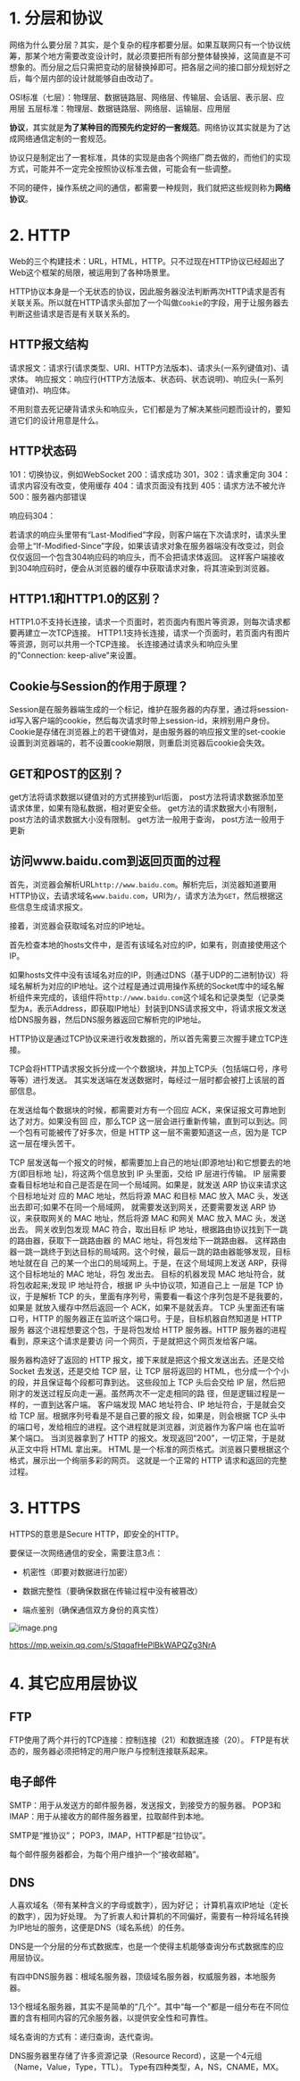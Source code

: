 

# 1. 分层和协议

网络为什么要分层？其实，是个复杂的程序都要分层。如果互联网只有一个协议统筹，那某个地方需要改变设计时，就必须要把所有部分整体替换掉，这简直是不可想象的。而分层之后只需把变动的层替换掉即可。把各层之间的接口部分规划好之后，每个层内部的设计就能够自由改动了。

OSI标准（七层）：物理层、数据链路层、网络层、传输层、会话层、表示层、应用层
五层标准：物理层、数据链路层、网络层、运输层、应用层

**协议**，其实就是**为了某种目的而预先约定好的一套规范**。网络协议其实就是为了达成网络通信定制的一套规范。

协议只是制定出了一套标准，具体的实现是由各个网络厂商去做的，而他们的实现方式，可能并不一定完全按照协议标准去做，可能会有一些调整。

不同的硬件，操作系统之间的通信，都需要一种规则，我们就把这些规则称为**网络协议**。

# 2. HTTP


Web的三个构建技术：URL，HTML，HTTP。只不过现在HTTP协议已经超出了Web这个框架的局限，被运用到了各种场景里。

HTTP协议本身是一个无状态的协议，因此服务器没法判断两次HTTP请求是否有关联关系。所以就在HTTP请求头部加了一个叫做`Cookie`的字段，用于让服务器去判断这些请求是否是有关联关系的。


## HTTP报文结构
请求报文：请求行(请求类型、URI、HTTP方法版本)、请求头(一系列键值对)、请求体。
响应报文：响应行(HTTP方法版本、状态码、状态说明)、响应头(一系列键值对)、响应体。

不用刻意去死记硬背请求头和响应头，它们都是为了解决某些问题而设计的，要知道它们的设计用意是什么。


## HTTP状态码
101：切换协议，例如WebSocket
200：请求成功
301，302：请求重定向
304：请求内容没有改变，使用缓存
404：请求页面没有找到
405：请求方法不被允许
500：服务器内部错误

响应码304：

若请求的响应头里带有“Last-Modified”字段，则客户端在下次请求时，请求头里会带上“If-Modified-Since”字段，如果该请求对象在服务器端没有改变过，则会仅仅返回一个包含304响应码的响应头，而不会把请求体返回。
这样客户端接收到304响应码时，便会从浏览器的缓存中获取请求对象，将其渲染到浏览器。



## HTTP1.1和HTTP1.0的区别？
HTTP1.0不支持长连接，请求一个页面时，若页面内有图片等资源，则每次请求都要再建立一次TCP连接。
HTTP1.1支持长连接，请求一个页面时，若页面内有图片等资源，则可以共用一个TCP连接。
长连接通过请求头和响应头里的"Connection: keep-alive"来设置。


## Cookie与Session的作用于原理？
Session是在服务器端生成的一个标记，维护在服务器的内存里，通过将session-id写入客户端的cookie，然后每次请求时带上session-id，来辨别用户身份。
Cookie是存储在浏览器上的若干键值对，是由服务器的响应报文里的set-cookie设置到浏览器端的，若不设置cookie期限，则重启浏览器后cookie会失效。


## GET和POST的区别？
get方法将请求数据以键值对的方式拼接到url后面，
post方法将请求数据添加至请求体里，如果有隐私数据，相对更安全些。
get方法的请求数据大小有限制，
post方法的请求数据大小没有限制。
get方法一般用于查询，
post方法一般用于更新


## 访问www.baidu.com到返回页面的过程

首先，浏览器会解析URL`http://www.baidu.com`。解析完后，浏览器知道要用HTTP协议，去请求域名`www.baidu.com`，URI为`/`，请求方法为`GET`，然后根据这些信息生成请求报文。

接着，浏览器会获取域名对应的IP地址。

首先检查本地的hosts文件中，是否有该域名对应的IP，如果有，则直接使用这个IP。

如果hosts文件中没有该域名对应的IP，则通过DNS（基于UDP的二进制协议）将域名解析为对应的IP地址。这个过程是通过调用操作系统的Socket库中的域名解析组件来完成的，该组件将`http://www.baidu.com`这个域名和记录类型（记录类型为`A`，表示Address，即获取IP地址）封装到DNS请求报文中，将请求报文发送给DNS服务器，然后DNS服务器返回它解析完的IP地址。

HTTP协议是通过TCP协议来进行收发数据的，所以首先需要三次握手建立TCP连接。

TCP会将HTTP请求报文拆分成一个个数据块，并加上TCP头（包括端口号，序号等等）进行发送。
其实发送端在发送数据时，每经过一层时都会被打上该层的首部信息。

在发送给每个数据块的时候，都需要对方有一个回应 ACK，来保证报文可靠地到达了对方。如果没有回 应，那么TCP 这一层会进行重新传输，直到可以到达。同一个包有可能被传了好多次，但是 HTTP 这一层不需要知道这一点，因为是 TCP 这一层在埋头苦干。

TCP 层发送每一个报文的时候，都需要加上自己的地址(即源地址)和它想要去的地方(即目标地 址)，将这两个信息放到 IP 头里面，交给 IP 层进行传输。
IP 层需要查看目标地址和自己是否是在同一个局域网。如果是，就发送 ARP 协议来请求这个目标地址对 应的 MAC 地址，然后将源 MAC 和目标 MAC 放入 MAC 头，发送出去即可;如果不在同一个局域网， 就需要发送到网关，还要需要发送 ARP 协议，来获取网关的 MAC 地址，然后将源 MAC 和网关 MAC 放入 MAC 头，发送出去。
网关收到包发现 MAC 符合，取出目标 IP 地址，根据路由协议找到下一跳的路由器，获取下一跳路由器 的 MAC 地址，将包发给下一跳路由器。
这样路由器一跳一跳终于到达目标的局域网。这个时候，最后一跳的路由器能够发现，目标地址就在自 己的某一个出口的局域网上。于是，在这个局域网上发送 ARP，获得这个目标地址的 MAC 地址，将包 发出去。
目标的机器发现 MAC 地址符合，就将包收起来;发现 IP 地址符合，根据 IP 头中协议项，知道自己上 一层是 TCP 协议，于是解析 TCP 的头，里面有序列号，需要看一看这个序列包是不是我要的，如果是 就放入缓存中然后返回一个 ACK，如果不是就丢弃。
TCP 头里面还有端口号，HTTP 的服务器正在监听这个端口号。于是，目标机器自然知道是 HTTP 服务 器这个进程想要这个包，于是将包发给 HTTP 服务器。HTTP 服务器的进程看到，原来这个请求是要访 问一个网页，于是就把这个网页发给客户端。

服务器构造好了返回的 HTTP 报文，接下来就是把这个报文发送出去。还是交给 Socket 去发送，还是交给
TCP 层，让 TCP 层将返回的 HTML，也分成一个个小的段，并且保证每个段都可靠到达。
这些段加上 TCP 头后会交给 IP 层，然后把刚才的发送过程反向走一遍。虽然两次不一定走相同的路 径，但是逻辑过程是一样的，一直到达客户端。
客户端发现 MAC 地址符合、IP 地址符合，于是就会交给 TCP 层。根据序列号看是不是自己要的报文 段，如果是，则会根据 TCP 头中的端口号，发给相应的进程。这个进程就是浏览器，浏览器作为客户端 也在监听某个端口。
当浏览器拿到了 HTTP 的报文。发现返回“200”，一切正常，于是就从正文中将 HTML 拿出来。 HTML 是一个标准的网页格式。浏览器只要根据这个格式，展示出一个绚丽多彩的网页。
这就是一个正常的 HTTP 请求和返回的完整过程。


# 3. HTTPS

HTTPS的意思是Secure HTTP，即安全的HTTP。

要保证一次网络通信的安全，需要注意3点：

* 机密性（即要对数据进行加密）

* 数据完整性（要确保数据在传输过程中没有被篡改）

* 端点鉴别（确保通信双方身份的真实性）

![image.png](https://upload-images.jianshu.io/upload_images/1754553-35e9f6b00130cc14.png?imageMogr2/auto-orient/strip%7CimageView2/2/w/1240)

https://mp.weixin.qq.com/s/StqqafHePlBkWAPQZg3NrA


# 4. 其它应用层协议

## FTP

FTP使用了两个并行的TCP连接：控制连接（21）和数据连接（20）。
FTP是有状态的，服务器必须把特定的用户账户与控制连接联系起来。


## 电子邮件

SMTP：用于从发送方的邮件服务器，发送报文，到接受方的服务器。
POP3和IMAP：用于从接收方的邮件服务器里，拉取邮件到本地。

SMTP是“推协议”；
POP3，IMAP，HTTP都是“拉协议”。

每个邮件服务器都会，为每个用户维护一个“接收邮箱”。

## DNS

人喜欢域名（带有某种含义的字母或数字），因为好记；
计算机喜欢IP地址（定长的数字），因为好处理。
为了折衷人和计算机的不同偏好，需要有一种将域名转换为IP地址的服务，这便是DNS（域名系统）的任务。


DNS是一个分层的分布式数据库，也是一个使得主机能够查询分布式数据库的应用层协议。

有四中DNS服务器：根域名服务器，顶级域名服务器，权威服务器，本地服务器。

13个根域名服务器，其实不是简单的“几个”。其中“每一个”都是一组分布在不同位置的含有相同内容的冗余服务器，以提供安全性和可靠性。


域名查询的方式有：递归查询，迭代查询。


DNS服务器里存储了许多资源记录（Resource Record），这是一个4元组（Name，Value，Type，TTL）。
Type有四种类型，A，NS，CNAME，MX。







